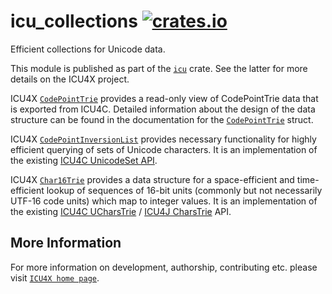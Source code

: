 # icu_collections [![crates.io](https://img.shields.io/crates/v/icu_collections)](https://crates.io/crates/icu_collections)

Efficient collections for Unicode data.

This module is published as part of the [`icu`](https://docs.rs/icu/latest/icu/) crate. See the latter for more details on the ICU4X project.

ICU4X [`CodePointTrie`](crate::codepointtrie::CodePointTrie) provides a read-only view of CodePointTrie data that is exported
from ICU4C. Detailed information about the design of the data structure can be found in the documentation
for the [`CodePointTrie`](crate::codepointtrie::CodePointTrie) struct.

ICU4X [`CodePointInversionList`](`crate::codepointinvlist::CodePointInversionList`) provides necessary functionality for highly efficient querying of sets of Unicode characters.
It is an implementation of the existing [ICU4C UnicodeSet API](https://unicode-org.github.io/icu-docs/apidoc/released/icu4c/classicu_1_1UnicodeSet.html).

ICU4X [`Char16Trie`](`crate::char16trie::Char16Trie`) provides a data structure for a space-efficient and time-efficient lookup of
sequences of 16-bit units (commonly but not necessarily UTF-16 code units)
which map to integer values.
It is an implementation of the existing [ICU4C UCharsTrie](https://unicode-org.github.io/icu-docs/apidoc/released/icu4c/classicu_1_1UCharsTrie.html)
/ [ICU4J CharsTrie](https://unicode-org.github.io/icu-docs/apidoc/released/icu4j/com/ibm/icu/util/CharsTrie.html) API.


## More Information

For more information on development, authorship, contributing etc. please visit [`ICU4X home page`](https://github.com/unicode-org/icu4x).
